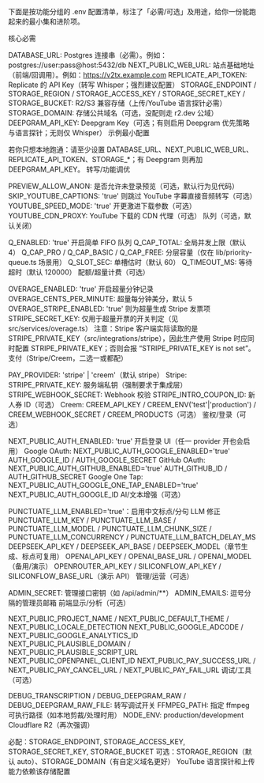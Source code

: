 下面是按功能分组的 .env 配置清单，标注了「必需/可选」及用途，给你一份能跑起来的最小集和进阶项。

核心必需

DATABASE_URL: Postgres 连接串（必需）。例如：postgres://user:pass@host:5432/db
NEXT_PUBLIC_WEB_URL: 站点基础地址（前端/回调用）。例如：https://v2tx.example.com
REPLICATE_API_TOKEN: Replicate 的 API Key（转写 Whisper；强烈建议配置）
STORAGE_ENDPOINT / STORAGE_REGION / STORAGE_ACCESS_KEY / STORAGE_SECRET_KEY / STORAGE_BUCKET: R2/S3 兼容存储（上传/YouTube 语言探针必需）
STORAGE_DOMAIN: 存储公共域名（可选，没配则走 r2.dev 公域）
DEEPGRAM_API_KEY: Deepgram Key（可选；有则启用 Deepgram 优先策略与语言探针；无则仅 Whisper）
示例最小配置

若你只想本地跑通：请至少设置 DATABASE_URL、NEXT_PUBLIC_WEB_URL、REPLICATE_API_TOKEN、STORAGE_*；有 Deepgram 则再加 DEEPGRAM_API_KEY。
转写/功能调优

PREVIEW_ALLOW_ANON: 是否允许未登录预览（可选，默认行为见代码）
SKIP_YOUTUBE_CAPTIONS: 'true' 则跳过 YouTube 字幕直接音频转写（可选）
YOUTUBE_SPEED_MODE: 'true' 开更激进下载参数（可选）
YOUTUBE_CDN_PROXY: YouTube 下载的 CDN 代理（可选）
队列（可选，默认关闭）

Q_ENABLED: 'true' 开启简单 FIFO 队列
Q_CAP_TOTAL: 全局并发上限（默认 4）
Q_CAP_PRO / Q_CAP_BASIC / Q_CAP_FREE: 分层容量（仅在 lib/priority-queue.ts 场景用）
Q_SLOT_SEC: 单槽估时（默认 60）
Q_TIMEOUT_MS: 等待超时（默认 120000）
配额/超量计费（可选）

OVERAGE_ENABLED: 'true' 开启超量分钟记录
OVERAGE_CENTS_PER_MINUTE: 超量每分钟美分，默认 5
OVERAGE_STRIPE_ENABLED: 'true' 则为超量生成 Stripe 发票项
STRIPE_SECRET_KEY: 仅用于超量开票的开关判定（见 src/services/overage.ts）
注意：Stripe 客户端实际读取的是 STRIPE_PRIVATE_KEY（src/integrations/stripe），因此生产使用 Stripe 时应同时配置 STRIPE_PRIVATE_KEY；否则会报 “STRIPE_PRIVATE_KEY is not set”。
支付（Stripe/Creem，二选一或都配）

PAY_PROVIDER: 'stripe' | 'creem'（默认 stripe）
Stripe:
STRIPE_PRIVATE_KEY: 服务端私钥（强制要求于集成层）
STRIPE_WEBHOOK_SECRET: Webhook 校验
STRIPE_INTRO_COUPON_ID: 新人券 ID（可选）
Creem:
CREEM_API_KEY / CREEM_ENV('test'|'production') / CREEM_WEBHOOK_SECRET / CREEM_PRODUCTS（可选）
鉴权/登录（可选）

NEXT_PUBLIC_AUTH_ENABLED: 'true' 开启登录 UI（任一 provider 开也会启用）
Google OAuth:
NEXT_PUBLIC_AUTH_GOOGLE_ENABLED='true'
AUTH_GOOGLE_ID / AUTH_GOOGLE_SECRET
GitHub OAuth:
NEXT_PUBLIC_AUTH_GITHUB_ENABLED='true'
AUTH_GITHUB_ID / AUTH_GITHUB_SECRET
Google One Tap:
NEXT_PUBLIC_AUTH_GOOGLE_ONE_TAP_ENABLED='true'
NEXT_PUBLIC_AUTH_GOOGLE_ID
AI/文本增强（可选）

PUNCTUATE_LLM_ENABLED='true'：启用中文标点/分句 LLM 修正
PUNCTUATE_LLM_KEY / PUNCTUATE_LLM_BASE / PUNCTUATE_LLM_MODEL / PUNCTUATE_LLM_CHUNK_SIZE / PUNCTUATE_LLM_CONCURRENCY / PUNCTUATE_LLM_BATCH_DELAY_MS
DEEPSEEK_API_KEY / DEEPSEEK_API_BASE / DEEPSEEK_MODEL（章节生成、标点可复用）
OPENAI_API_KEY / OPENAI_BASE_URL / OPENAI_MODEL（备用/演示）
OPENROUTER_API_KEY / SILICONFLOW_API_KEY / SILICONFLOW_BASE_URL（演示 API）
管理/运营（可选）

ADMIN_SECRET: 管理接口密钥（如 /api/admin/**）
ADMIN_EMAILS: 逗号分隔的管理员邮箱
前端显示/分析（可选）

NEXT_PUBLIC_PROJECT_NAME / NEXT_PUBLIC_DEFAULT_THEME / NEXT_PUBLIC_LOCALE_DETECTION
NEXT_PUBLIC_GOOGLE_ADCODE / NEXT_PUBLIC_GOOGLE_ANALYTICS_ID
NEXT_PUBLIC_PLAUSIBLE_DOMAIN / NEXT_PUBLIC_PLAUSIBLE_SCRIPT_URL
NEXT_PUBLIC_OPENPANEL_CLIENT_ID
NEXT_PUBLIC_PAY_SUCCESS_URL / NEXT_PUBLIC_PAY_CANCEL_URL / NEXT_PUBLIC_PAY_FAIL_URL
调试/工具（可选）

DEBUG_TRANSCRIPTION / DEBUG_DEEPGRAM_RAW / DEBUG_DEEPGRAM_RAW_FILE: 转写调试开关
FFMPEG_PATH: 指定 ffmpeg 可执行路径（如本地剪裁/处理时用）
NODE_ENV: production/development
Cloudflare R2（再次强调）

必配：STORAGE_ENDPOINT, STORAGE_ACCESS_KEY, STORAGE_SECRET_KEY, STORAGE_BUCKET
可选：STORAGE_REGION（默认 auto）、STORAGE_DOMAIN（有自定义域名更好）
YouTube 语言探针和上传能力依赖该存储配置